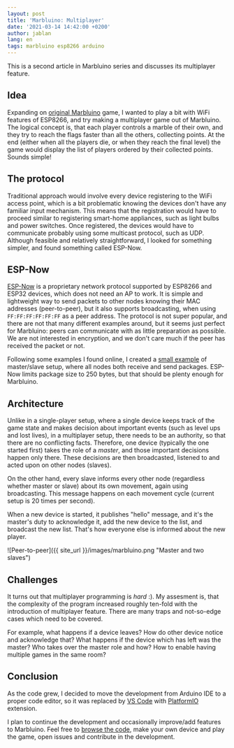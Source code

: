 ```yaml
---
layout: post
title: 'Marbluino: Multiplayer'
date: '2021-03-14 14:42:00 +0200'
author: jablan
lang: en
tags: marbluino esp8266 arduino
---
```


This is a second article in Marbluino series and discusses its multiplayer feature.

## Idea

Expanding on [original Marbluino](https://github.com/jablan/marbluino) game, I wanted to play a bit with WiFi features of ESP8266, and try making a multiplayer game out of Marbluino. The logical concept is, that each player controls a marble of their own, and they try to reach the flags faster than all the others, collecting points. At the end (either when all the players die, or when they reach the final level) the game would display the list of players ordered by their collected points. Sounds simple!

## The protocol

Traditional approach would involve every device registering to the WiFi access point, which is a bit problematic knowing the devices don't have any familiar input mechanism. This means that the registration would have to proceed similar to registering smart-home appliances, such as light bulbs and power switches. Once registered, the devices would have to communicate probably using some multicast protocol, such as UDP. Although feasible and relatively straightforward, I looked for something simpler, and found something called ESP-Now.

## ESP-Now

[ESP-Now](https://docs.espressif.com/projects/esp-idf/en/latest/esp32/api-reference/network/esp_now.html) is a proprietary network protocol supported by ESP8266 and ESP32 devices, which does not need an AP to work. It is simple and lightweight way to send packets to other nodes knowing their MAC addresses (peer-to-peer), but it also supports broadcasting, when using `FF:FF:FF:FF:FF:FF` as a peer address. The protocol is not super popular, and there are not that many different examples around, but it seems just perfect for Marbluino: peers can communicate with as little preparation as possible. We are not interested in encryption, and we don't care much if the peer has received the packet or not.

Following some examples I found online, I created a [small example](https://github.com/jablan/espnow_pingpong) of master/slave setup, where all nodes both receive and send packages. ESP-Now limits package size to 250 bytes, but that should be plenty enough for Marbluino.

## Architecture

Unlike in a single-player setup, where a single device keeps track of the game state and makes decision about important events (such as level ups and lost lives), in a multiplayer setup, there needs to be an authority, so that there are no conflicting facts. Therefore, one device (typically the one started first) takes the role of a *master*, and those important decisions happen only there. These decisions are then broadcasted, listened to and acted upon on other nodes (slaves).

On the other hand, every slave informs every other node (regardless whether master or slave) about its own movement, again using broadcasting. This message happens on each movement cycle (current setup is 20 times per second).

When a new device is started, it publishes "hello" message, and it's the master's duty to acknowledge it, add the new device to the list, and broadcast the new list. That's how everyone else is informed about the new player.

![Peer-to-peer]({{ site_url }}/images/marbluino.png "Master and two slaves")


## Challenges

It turns out that multiplayer programming is *hard* :). My assesment is, that the complexity of the program increased roughly ten-fold with the introduction of multiplayer feature. There are many traps and not-so-edge cases which need to be covered.

For example, what happens if a device leaves? How do other device notice and acknowledge that? What happens if the device which has left was the master? Who takes over the master role and how? How to enable having multiple games in the same room?

## Conclusion

 As the code grew, I decided to move the development from Arduino IDE to a proper code editor, so it was replaced by [VS Code](https://code.visualstudio.com/) with [PlatformIO](https://platformio.org/) extension.

 I plan to continue the development and occasionally improve/add features to Marbluino. Feel free to [browse the code](https://github.com/jablan/marbluino_now), make your own device and play the game, open issues and contribute in the development.